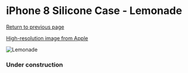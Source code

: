 # iPhone 8 Silicone Case - Lemonade

[Return to previous page](/iphone_7)

[High-resolution image from Apple](https://store.storeimages.cdn-apple.com/8756/as-images.apple.com/is/MRFU2?wid=4500&hei=4500&fmt=png)

<div style="width: 384px"><img src="/everysource/MRFU2.png" alt="Lemonade"></div>

### Under construction
